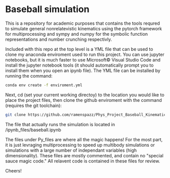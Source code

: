# Baseball simulation
This is a repository for academic purposes that contains the tools requred to simulate general nonrelatevistic kinematics using the pytorch framework for multiprocessing and sympy and numpy for the symbolic function representations and number crunching respectivly.

Included with this repo at the top level is a YML file that can be used to clone my anaconda enviroment used to run this project. You can use jupyter notebooks, but it is much faster to use Microsoft© Visual Studio Code and install the jupyter notebook tools (it should automatically prompt you to install them when you open an ipynb file). The YML file can be installed by running the command:

```BASH
conda env create -f enviroment.yml
```
Next, cd (set your current working directoy) to the location you would like to place the project files, then clone the github enviroment with the command (requires the git toolchain):

```BASH
git clone https://github.com/ramenspazz/Phys_Project_Baseball_Kinematics
```

The file that actually runs the simulation is located in <project directory>/ipynb_files/baseball.ipynb
  
The files under Py_files are where all the magic happens! For the most part, it is just levraging multiprocessing to speed up multibody simulations or simulations with a large number of independant variables (high dimensionality). These files are mostly commented, and contain no "special sauce magic code." All relavent code is contained in these files for review.

Cheers!
